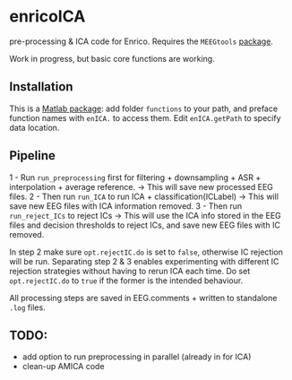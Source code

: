 # enricoICA
pre-processing & ICA code for Enrico. Requires the `MEEGtools` [package](https://github.com/octaveEtard/MEEGtools).

Work in progress, but basic core functions are working.

## Installation
This is a [Matlab package](https://uk.mathworks.com/help/matlab/matlab_oop/scoping-classes-with-packages.html): add folder `functions` to your path, and preface function names with `enICA.` to access them.
Edit `enICA.getPath` to specify data location.

## Pipeline
1 - Run `run_preprocessing` first for filtering + downsampling + ASR + interpolation + average reference.
    -> This will save new processed EEG files.
2 - Then run `run_ICA` to run ICA + classification(ICLabel)
    -> This will save new EEG files with ICA information removed.
3 - Then run `run_reject_ICs` to reject ICs
    -> This will use the ICA info stored in the EEG files and decision thresholds to reject ICs, and save new EEG files with IC removed.

In step 2 make sure `opt.rejectIC.do` is set to `false`, otherwise IC rejection will be run. Separating step 2 & 3 enables experimenting with different IC rejection strategies without having to rerun ICA each time. Do set `opt.rejectIC.do` to `true` if the former is the intended behaviour.
    
All processing steps are saved in EEG.comments + written to standalone `.log` files.

## TODO:
- add option to run preprocessing in parallel (already in for ICA)
- clean-up AMICA code
